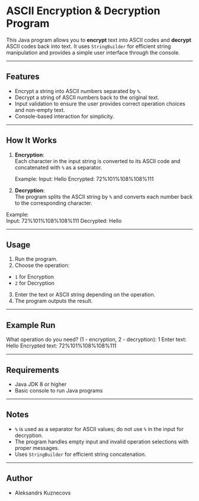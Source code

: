 # ASCII Encryption & Decryption Program

This Java program allows you to **encrypt** text into ASCII codes and **decrypt** ASCII codes back into text. It uses `StringBuilder` for efficient string manipulation and provides a simple user interface through the console.

---

## Features

- Encrypt a string into ASCII numbers separated by `%`.
- Decrypt a string of ASCII numbers back to the original text.
- Input validation to ensure the user provides correct operation choices and non-empty text.
- Console-based interaction for simplicity.

---

## How It Works

1. **Encryption**:  
   Each character in the input string is converted to its ASCII code and concatenated with `%` as a separator.  

   Example:
   Input: Hello
   Encrypted: 72%101%108%108%111

 
2. **Decryption**:  
The program splits the ASCII string by `%` and converts each number back to the corresponding character.

Example:  
Input: 72%101%108%108%111
Decrypted: Hello


---

## Usage

1. Run the program.
2. Choose the operation:
- `1` for Encryption
- `2` for Decryption
3. Enter the text or ASCII string depending on the operation.
4. The program outputs the result.

---

## Example Run


What operation do you need? (1 - encryption, 2 - decryption): 1
Enter text: Hello
Encrypted text: 72%101%108%108%111


---

## Requirements

- Java JDK 8 or higher
- Basic console to run Java programs

---

## Notes

- `%` is used as a separator for ASCII values; do not use `%` in the input for decryption.
- The program handles empty input and invalid operation selections with proper messages.
- Uses `StringBuilder` for efficient string concatenation.

---

## Author

- Aleksandrs Kuznecovs
